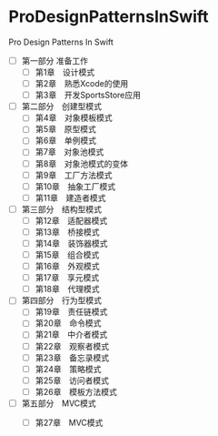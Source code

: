 # ProDesignPatternsInSwift
Pro Design Patterns In Swift


- [ ] 第一部分 准备工作
	- [ ] 第1章　设计模式
	- [ ] 第2章　熟悉Xcode的使用
	- [ ] 第3章　开发SportsStore应用	
- [ ] 第二部分　创建型模式	
	- [ ] 第4章　对象模板模式	
	- [ ] 第5章　原型模式　	
	- [ ] 第6章　单例模式	
	- [ ] 第7章　对象池模式	
	- [ ] 第8章　对象池模式的变体　	
	- [ ] 第9章　工厂方法模式	
	- [ ] 第10章　抽象工厂模式	
	- [ ] 第11章　建造者模式　	
- [ ] 第三部分　结构型模式	
	- [ ] 第12章　适配器模式	
	- [ ] 第13章　桥接模式	
	- [ ] 第14章　装饰器模式　	
	- [ ] 第15章　组合模式	
	- [ ] 第16章　外观模式	
	- [ ] 第17章　享元模式　	
	- [ ] 第18章　代理模式	
- [ ] 第四部分　行为型模式	
	- [ ] 第19章　责任链模式	
	- [ ] 第20章　命令模式　	
	- [ ] 第21章　中介者模式	
	- [ ] 第22章　观察者模式	
	- [ ] 第23章　备忘录模式	
	- [ ] 第24章　策略模式	
	- [ ] 第25章　访问者模式	
	- [ ] 第26章　模板方法模式　	
- [ ] 第五部分　MVC模式	
	- [ ] 第27章　MVC模式

